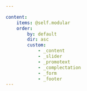 ```yaml
---

content:
    items: @self.modular
    order:
        by: default
        dir: asc
        custom:
            - _content
            - _slider
            - _promotext
            - _complectation
            - _form
            - _footer
---
```

